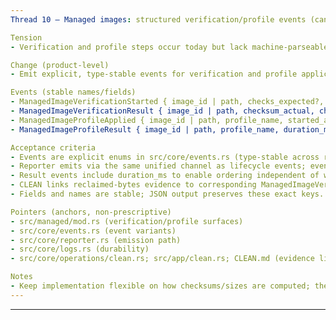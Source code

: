 ```yaml
---
Thread 10 — Managed images: structured verification/profile events (canonical)

Tension
- Verification and profile steps occur today but lack machine-parseable, durable events. Downstream automation and CLEAN cannot reliably attribute actions/results.

Change (product-level)
- Emit explicit, type-stable events for verification and profile application, carried over the unified reporter channel and persisted to per-image logs.

Events (stable names/fields)
- ManagedImageVerificationStarted { image_id | path, checks_expected?, profile_name?, started_at? }
- ManagedImageVerificationResult { image_id | path, checksum_actual, checksum_expected?, size_bytes?, duration_ms, outcome: Success | Mismatch | Error, error? }
- ManagedImageProfileApplied { image_id | path, profile_name, started_at? }
- ManagedImageProfileResult { image_id | path, profile_name, duration_ms, outcome: Success | Skipped | Error, error? }

Acceptance criteria
- Events are explicit enums in src/core/events.rs (type-stable across reporters).
- Reporter emits via the same unified channel as lifecycle events; events are durable and appear in per-image or image-scoped logs.
- Result events include duration_ms to enable ordering independent of wall clock.
- CLEAN links reclaimed-bytes evidence to corresponding ManagedImageVerificationResult entries using image id/path and timestamp proximity; absence of evidence is explicitly indicated in `castra clean` output.
- Fields and names are stable; JSON output preserves these exact keys.

Pointers (anchors, non-prescriptive)
- src/managed/mod.rs (verification/profile surfaces)
- src/core/events.rs (event variants)
- src/core/reporter.rs (emission path)
- src/core/logs.rs (durability)
- src/core/operations/clean.rs; src/app/clean.rs; CLEAN.md (evidence linkage)

Notes
- Keep implementation flexible on how checksums/sizes are computed; the observable contract is the event schema and durability.
---
```


---

